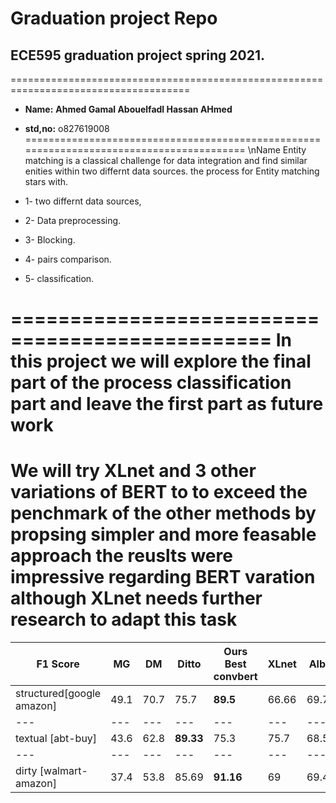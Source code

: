 # Graduation project Repo 
## ECE595 graduation project spring 2021.
=====================================================================================
- __Name:__ __Ahmed Gamal Abouelfadl Hassan AHmed__
- __std,no:__ o827619008
=========================================================================================
\nName Entity matching is a classical challenge for data integration and find similar enities within two differnt data sources. 
the process for Entity matching stars with.

- 1- two differnt data sources,
- 2- Data preprocessing.
- 3- Blocking.
- 4- pairs comparison.
- 5- classification. 


================================================
In this project we will explore the final part of the process classification part and leave the first part as future work 
=================================================
We will try XLnet and 3 other variations of BERT to to exceed the penchmark of the other methods by propsing simpler and more feasable approach 
the reuslts were impressive regarding BERT varation although XLnet needs further research to adapt this task 
===============================================
 F1 Score | MG | DM | Ditto | Ours Best convbert | XLnet | Albert | DistilBert
 ---|---|---|---|---|---|---|---|
structured[google amazon] | 49.1 | 70.7 | 75.7 | __89.5__ | 66.66 | 69.767 | 87.18
---|---|---|---|---|---|---|---|
textual [abt-buy] | 43.6 | 62.8 | __89.33__ | 75.3 | 75.7 | 68.57 | 76.02
---|---|---|---|---|---|---|---|---|
dirty [walmart-amazon] | 37.4 | 53.8 | 85.69 | __91.16__ | 69 | 69.4 | 83.24

